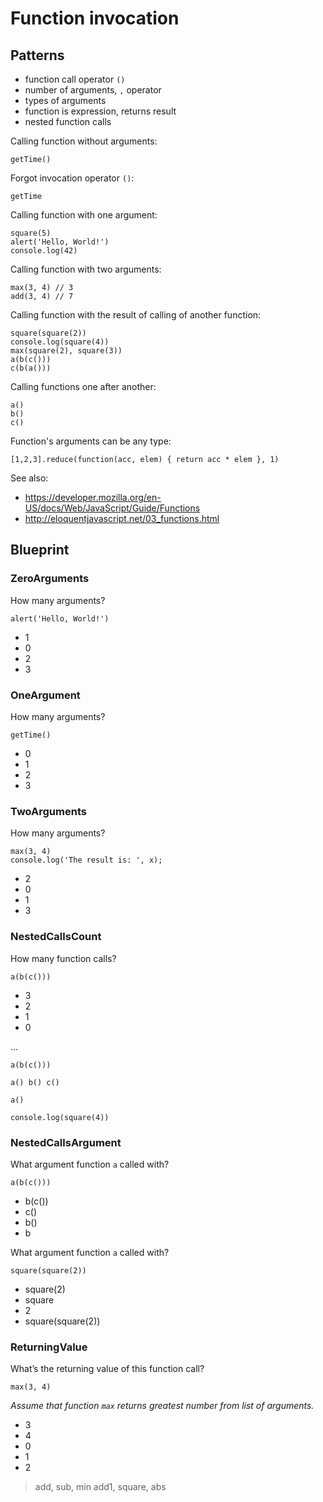 Function invocation
===================

## Patterns
- function call operator `()`
- number of arguments, `,` operator
- types of arguments
- function is expression, returns result
- nested function calls

Calling function without arguments:

    getTime()

Forgot invocation operator `()`:

    getTime

Calling function with one argument:

    square(5)
    alert('Hello, World!')
    console.log(42)


Calling function with two arguments:

    max(3, 4) // 3
    add(3, 4) // 7


Calling function with the result of calling of another function:

    square(square(2))
    console.log(square(4))
    max(square(2), square(3))
    a(b(c()))
    c(b(a()))


Calling functions one after another:

    a()
    b()
    c()


Function's arguments can be any type:

    [1,2,3].reduce(function(acc, elem) { return acc * elem }, 1)


See also:
- https://developer.mozilla.org/en-US/docs/Web/JavaScript/Guide/Functions
- http://eloquentjavascript.net/03_functions.html


## Blueprint

### ZeroArguments

How many arguments?

    alert('Hello, World!')

- 1
- 0
- 2
- 3

### OneArgument

How many arguments?

    getTime()

- 0
- 1
- 2
- 3

### TwoArguments

How many arguments?

    max(3, 4)
    console.log('The result is: ', x);

- 2
- 0
- 1
- 3


### NestedCallsCount

How many function calls?

    a(b(c()))

- 3
- 2
- 1
- 0

...

    a(b(c()))

    a() b() c()

    a()

    console.log(square(4))    


### NestedCallsArgument

What argument function `a` called with?

    a(b(c()))

- b(c())
- c()
- b()
- b

What argument function `a` called with?

    square(square(2))

- square(2)
- square
- 2
- square(square(2))


### ReturningValue

What’s the returning value of this function call?

    max(3, 4)

_Assume that function `max` returns greatest number from list of arguments._

- 3
- 4
- 0
- 1
- 2

> add, sub, min
> add1, square, abs
